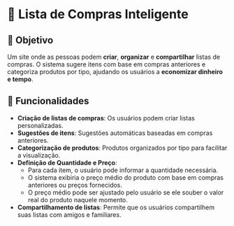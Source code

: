 # 🛒 Lista de Compras Inteligente

## 🚀 Objetivo

Um site onde as pessoas podem **criar**, **organizar** e **compartilhar** listas de compras. O sistema sugere itens com base em compras anteriores e categoriza produtos por tipo, ajudando os usuários a **economizar dinheiro e tempo**.

## 📑 Funcionalidades

- **Criação de listas de compras**: Os usuários podem criar listas personalizadas.
- **Sugestões de itens**: Sugestões automáticas baseadas em compras anteriores.
- **Categorização de produtos**: Produtos organizados por tipo para facilitar a visualização.
- **Definição de Quantidade e Preço**:
  - Para cada item, o usuário pode informar a quantidade necessária.
  - O sistema exibiria o preço médio do produto com base em compras anteriores ou preços fornecidos.
  - O preço médio pode ser ajustado pelo usuário se ele souber o valor real do produto naquele momento.
- **Compartilhamento de listas**: Permite que os usuários compartilhem suas listas com amigos e familiares.
